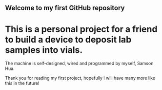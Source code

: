 ## Welcome to my first GitHub repository
# This is a personal project for a friend to build a device to deposit lab samples into vials.

The machine is self-designed, wired and programmed by myself, Samson Hua.

Thank you for reading my first project, hopefully I will have many more like this in the future!